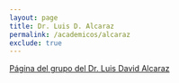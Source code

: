 ```yaml
---
layout: page
title: Dr. Luis D. Alcaraz
permalink: /academicos/alcaraz
exclude: true
---
```


[Página del grupo del Dr. Luis David Alcaraz](http://web.ecologia.unam.mx/laboratorios/genomica/)

